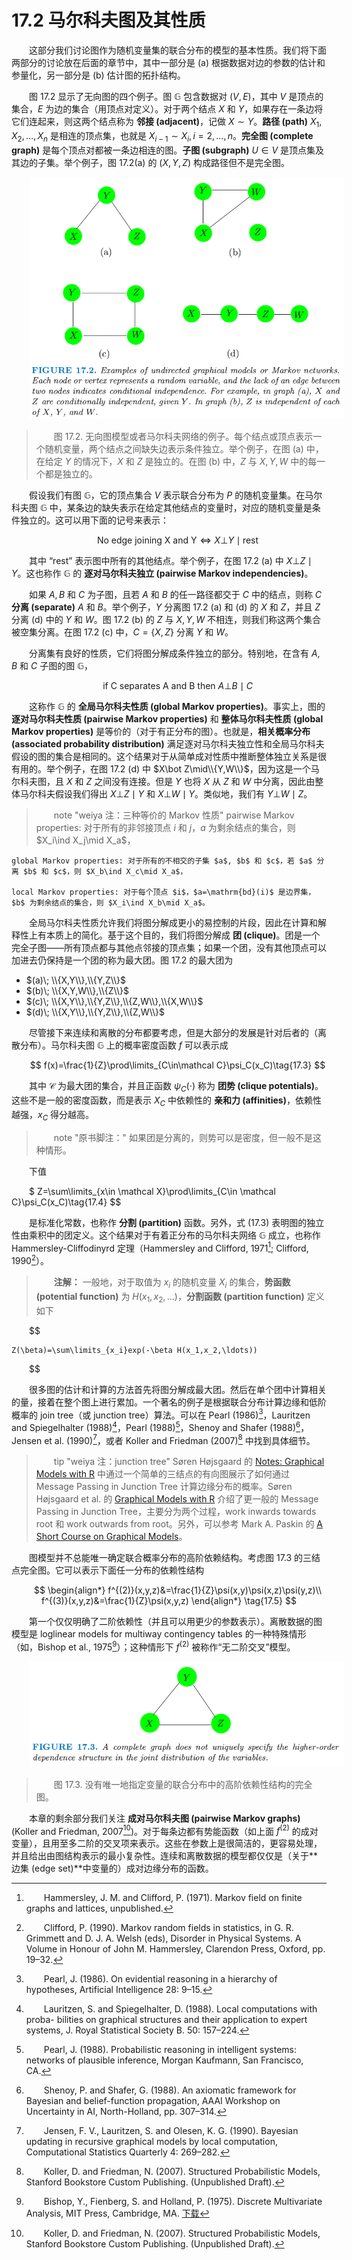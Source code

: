 # 17.2 马尔科夫图及其性质

<style>p{text-indent:2em;2}</style>

这部分我们讨论图作为随机变量集的联合分布的模型的基本性质。我们将下面两部分的讨论放在后面的章节中，其中一部分是 (a) 根据数据对边的参数的估计和参量化，另一部分是 (b) 估计图的拓扑结构。

图 17.2 显示了无向图的四个例子。图 $\mathbb{G}$ 包含数据对 $(V,E)$，其中 $V$ 是顶点的集合，$E$ 为边的集合（用顶点对定义）。对于两个结点 $X$ 和 $Y$，如果存在一条边将它们连起来，则这两个结点称为 **邻接 (adjacent)**，记做 $X\sim Y$。**路径 (path)** $X_1,X_2,\ldots, X_n$ 是相连的顶点集，也就是 $X_{i-1}\sim X_i,i=2,\ldots,n$。**完全图 (complete graph)** 是每个顶点对都被一条边相连的图。**子图 (subgraph)** $U\in V$ 是顶点集及其边的子集。举个例子，图 17.2(a) 的 $(X,Y,Z)$ 构成路径但不是完全图。

![](../img/17/fig17.2.png)

> 图 17.2. 无向图模型或者马尔科夫网络的例子。每个结点或顶点表示一个随机变量，两个结点之间缺失边表示条件独立。举个例子，在图 (a) 中，在给定 $Y$ 的情况下，$X$ 和 $Z$ 是独立的。在图 (b) 中，$Z$ 与 $X,Y,W$ 中的每一个都是独立的。

假设我们有图 $\mathbb{G}$，它的顶点集合 $V$ 表示联合分布为 $P$ 的随机变量集。在马尔科夫图 $\mathbb{G}$ 中，某条边的缺失表示在给定其他结点的变量时，对应的随机变量是条件独立的。这可以用下面的记号来表示：

$$
\text{No edge joining X and Y}\Leftrightarrow X\bot Y\mid \text{rest}\tag{17.1}
$$

其中 “rest” 表示图中所有的其他结点。举个例子，在图 17.2 (a) 中 $X\bot Z\mid Y$。这也称作 $\mathbb{G}$ 的 **逐对马尔科夫独立 (pairwise Markov independencies)**。

如果 $A,B$ 和 $C$ 为子图，且若 $A$ 和 $B$ 的任一路径都交于 $C$ 中的结点，则称 $C$ **分离 (separate)** $A$ 和 $B$。举个例子，$Y$ 分离图 17.2 (a) 和 (d) 的 $X$ 和 $Z$，并且 $Z$ 分离 (d) 中的 $Y$ 和 $W$。图 17.2 (b) 的 $Z$ 与 $X,Y,W$ 不相连，则我们称这两个集合被空集分离。在图 17.2 (c) 中，$C=\{X,Z\}$ 分离 $Y$ 和 $W$。

分离集有良好的性质，它们将图分解成条件独立的部分。特别地，在含有 $A,B$ 和 $C$ 子图的图 $\mathbb{G}$，

$$
\text{if C separates A and B then }A\bot B\mid C\tag{17.2}
$$

这称作 $\mathbb{G}$ 的 **全局马尔科夫性质 (global Markov properties)**。事实上，图的 **逐对马尔科夫性质 (pairwise Markov properties)** 和 **整体马尔科夫性质 (global Markov properties)** 是等价的（对于有正分布的图）。也就是，**相关概率分布 (associated probability distribution)** 满足逐对马尔科夫独立性和全局马尔科夫假设的图的集合是相同的。这个结果对于从简单成对性质中推断整体独立关系是很有用的。举个例子，在图 17.2 (d) 中 $X\bot Z\mid\\{Y,W\\}$，因为这是一个马尔科夫图，且 $X$ 和 $Z$ 之间没有连接。但是 $Y$ 也将 $X$ 从 $Z$ 和 $W$ 中分离，因此由整体马尔科夫假设我们得出 $X\bot Z\mid Y$ 和 $X\bot W\mid Y$。类似地，我们有 $Y\bot W\mid Z$。

> note "weiya 注：三种等价的 Markov 性质"
	<!--pairwise Markov properties: 寻找缺失边，在给定其他结点的情况下，缺失边的两个顶点相互独立；
	global Markov properties: 寻找分离集，在给定分离集的情况下，被分离的子图相互独立；-->
	pairwise Markov properties: 对于所有的非邻接顶点 $i$ 和 $j$，$a$ 为剩余结点的集合，则 $X_i\ind X_j\mid X_a$，

	global Markov properties: 对于所有的不相交的子集 $a$, $b$ 和 $c$，若 $a$ 分离 $b$ 和 $c$，则 $X_b\ind X_c\mid X_a$，

	local Markov properties: 对于每个顶点 $i$，$a=\mathrm{bd}(i)$ 是边界集，$b$ 为剩余结点的集合，则 $X_i\ind X_b\mid X_a$。

全局马尔科夫性质允许我们将图分解成更小的易控制的片段，因此在计算和解释性上有本质上的简化。基于这个目的，我们将图分解成 **团 (clique)**。团是一个完全子图——所有顶点都与其他点邻接的顶点集；如果一个团，没有其他顶点可以加进去仍保持是一个团的称为最大团。图 17.2 的最大团为

- $(a)\; \\{X,Y\\},\\{Y,Z\\}$
- $(b)\; \\{X,Y,W\\},\\{Z\\}$
- $(c)\; \\{X,Y\\},\\{Y,Z\\},\\{Z,W\\},\\{X,W\\}$
- $(d)\; \\{X,Y\\},\\{Y,Z\\},\\{Z,W\\}$

尽管接下来连续和离散的分布都要考虑，但是大部分的发展是针对后者的（离散分布）。马尔科夫图 $\mathbb{G}$ 上的概率密度函数 $f$ 可以表示成

$$
f(x)=\frac{1}{Z}\prod\limits_{C\in\mathcal C}\psi_C(x_C)\tag{17.3}
$$

其中 $\mathcal C$ 为最大团的集合，并且正函数 $\psi_C(\cdot)$ 称为 **团势 (clique potentials)**。这些不是一般的密度函数，而是表示 $X_C$ 中依赖性的 **亲和力 (affinities)**，依赖性越强，$x_C$ 得分越高。<!--这通过对特定的实例 $x_C$ 打更高的分实现。-->

> note "原书脚注："
	如果团是分离的，则势可以是密度，但一般不是这种情形。

下值


$
Z=\sum\limits_{x\in \mathcal X}\prod\limits_{C\in \mathcal C}\psi_C(x_C)\tag{17.4}
$$

是标准化常数，也称作 **分割 (partition)** 函数。另外，式 $(17.3)$ 表明图的独立性由乘积中的团定义。这个结果对于有着正分布的马尔科夫网络 $\mathbb{G}$ 成立，也称作 Hammersley-Cliffodinyrd 定理（Hammersley and Clifford, 1971[^1]; Clifford, 1990[^2]）。

> **注解：**
	一般地，对于取值为 $x_i$ 的随机变量 $X_i$ 的集合，**势函数 (potential function)** 为 $H(x_1,x_2,\ldots)$，**分割函数 (partition function)** 定义如下
	
$$

	Z(\beta)=\sum\limits_{x_i}exp(-\beta H(x_1,x_2,\ldots))
	
$$

很多图的估计和计算的方法首先将图分解成最大团。然后在单个团中计算相关的量，接着在整个图上进行累加。一个著名的例子是根据联合分布计算边缘和低阶概率的 join tree（或 junction tree）算法。可以在 Pearl (1986)[^3]，Lauritzen and Spiegelhalter (1988)[^4]，Pearl (1988)[^5]，Shenoy and Shafer (1988)[^6]，Jensen et al. (1990)[^7]，或者 Koller and Friedman (2007)[^8] 中找到具体细节。

> tip "weiya 注：junction tree"
	Søren Højsgaard 的 [Notes: Graphical Models with R](../references/GMwR-notes.pdf#page=22) 中通过一个简单的三结点的有向图展示了如何通过 Message Passing in Junction Tree 计算边缘分布的概率。Søren Højsgaard et al. 的 [Graphical Models with R](../references/Graphical-Models-with-R.pdf#page=64) 介绍了更一般的 Message Passing in Junction Tree，主要分为两个过程，work inwards towards root 和 work outwards from root。另外，可以参考 Mark A. Paskin 的 [A Short Course on Graphical Models](http://ai.stanford.edu/~paskin/gm-short-course/)。

图模型并不总能唯一确定联合概率分布的高阶依赖结构。考虑图 17.3 的三结点完全图。它可以表示下面任一分布的依赖性结构

$$
\begin{align*}
f^{(2)}(x,y,z)&=\frac{1}{Z}\psi(x,y)\psi(x,z)\psi(y,z)\\
f^{(3)}(x,y,z)&=\frac{1}{Z}\psi(x,y,z)
\end{align*}
\tag{17.5}
$$

第一个仅仅明确了二阶依赖性（并且可以用更少的参数表示）。离散数据的图模型是 loglinear models for multiway contingency tables 的一种特殊情形（如，Bishop et al., 1975[^9]）；这种情形下 $f^{(2)}$ 被称作“无二阶交叉”模型。

![](../img/17/fig17.3.png)

> 图 17.3. 没有唯一地指定变量的联合分布中的高阶依赖性结构的完全图。

本章的剩余部分我们关注 **成对马尔科夫图 (pairwise Markov graphs)** (Koller and Friedman, 2007[^8])。对于每条边都有势能函数（如上面 $f^{(2)}$ 的成对变量），且用至多二阶的交叉项来表示。这些在参数上是很简洁的，更容易处理，并且给出由图结构表示的最小复杂性。连续和离散数据的模型都仅仅是（关于**边集 (edge set)**中变量的）成对边缘分布的函数。

[^1]: Hammersley, J. M. and Clifford, P. (1971). Markov field on finite graphs and lattices, unpublished.
[^2]: Clifford, P. (1990). Markov random fields in statistics, in G. R. Grimmett and D. J. A. Welsh (eds), Disorder in Physical Systems. A Volume in Honour of John M. Hammersley, Clarendon Press, Oxford, pp. 19–32.
[^3]: Pearl, J. (1986). On evidential reasoning in a hierarchy of hypotheses, Artificial Intelligence 28: 9–15.
[^4]: Lauritzen, S. and Spiegelhalter, D. (1988). Local computations with proba- bilities on graphical structures and their application to expert systems, J. Royal Statistical Society B. 50: 157–224.
[^5]: Pearl, J. (1988). Probabilistic reasoning in intelligent systems: networks of plausible inference, Morgan Kaufmann, San Francisco, CA.
[^6]: Shenoy, P. and Shafer, G. (1988). An axiomatic framework for Bayesian and belief-function propagation, AAAI Workshop on Uncertainty in AI, North-Holland, pp. 307–314.
[^7]: Jensen, F. V., Lauritzen, S. and Olesen, K. G. (1990). Bayesian updating in recursive graphical models by local computation, Computational Statistics Quarterly 4: 269–282.
[^8]: Koller, D. and Friedman, N. (2007). Structured Probabilistic Models, Stanford Bookstore Custom Publishing. (Unpublished Draft).
[^9]: Bishop, Y., Fienberg, S. and Holland, P. (1975). Discrete Multivariate Analysis, MIT Press, Cambridge, MA. [下载](../references/Discrete-Multivariate-Analysis.pdf)